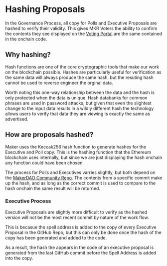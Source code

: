 # Hashing Proposals 

In the Governance Process, all copy for Polls and Executive Proposals are hashed to verify their validity. This gives MKR Voters the ability to confirm the contents they see displayed on the [Voting Portal](https://vote.makerdao.com/) are the same contained in the onchain code.

## Why hashing? 

Hash functions are one of the core cryptographic tools that make our work on the blockchain possible. Hashes are particularly useful for verification as the same data will always produce the same hash, but the resuting hash cannot be used to reverse engineer the orginal data.

Worth noting this one-way relationship between the data and the hash is only protected when the data is unique. Hash databanks for common phrases are used in password attacks, but given that even the slightest change to the input data results in a wildly different hash the technology allows users to verify that data they are viewing is exactly the same as advertised. 

## How are proposals hashed?

Maker uses the Keccak256 hash function to generate hashes for the Executive and Poll copy. This is the hashing function that the Ethereum blockchain uses internally, but since we are just displaying the hash onchain any function could have been chosen.

The process for Polls and Executives varries slightly, but both depend on the [MakerDAO Community Repo](https://github.com/makerdao/community). The contents from a specific commit make up the hash, and as long as the correct commit is used to compare to the hash onchain the same result will be returned.

### Executive Process

Executive Proposals are slightly more difficult to verify as the hashed version will not be the most recent commit by nature of the work flow. 

This is becasue the spell address is added to the copy of every Executive Proposal in the GitHub Repo, but this can only be done once the hash of the copy has been generated and added to the code.

As a result, the hash the appears in the code of an executive proposal is generated from the last GitHub commit before the Spell Address is added into the copy. 

